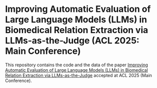 # Improving Automatic Evaluation of Large Language Models (LLMs) in Biomedical Relation Extraction via LLMs-as-the-Judge (ACL 2025: Main Conference)
This repository contains the code and the data of the paper [Improving Automatic Evaluation of Large Language Models (LLMs) in Biomedical Relation Extraction via LLMs-as-the-Judge](https://arxiv.org/abs/2506.00777) accepted at ACL 2025 (Main Conference).
